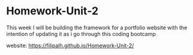 # Homework-Unit-2
This week I will be building the framework for a portfolio website with the intention of updating it as i go through this coding bootcamp

website: https://filipalh.github.io/Homework-Unit-2/
